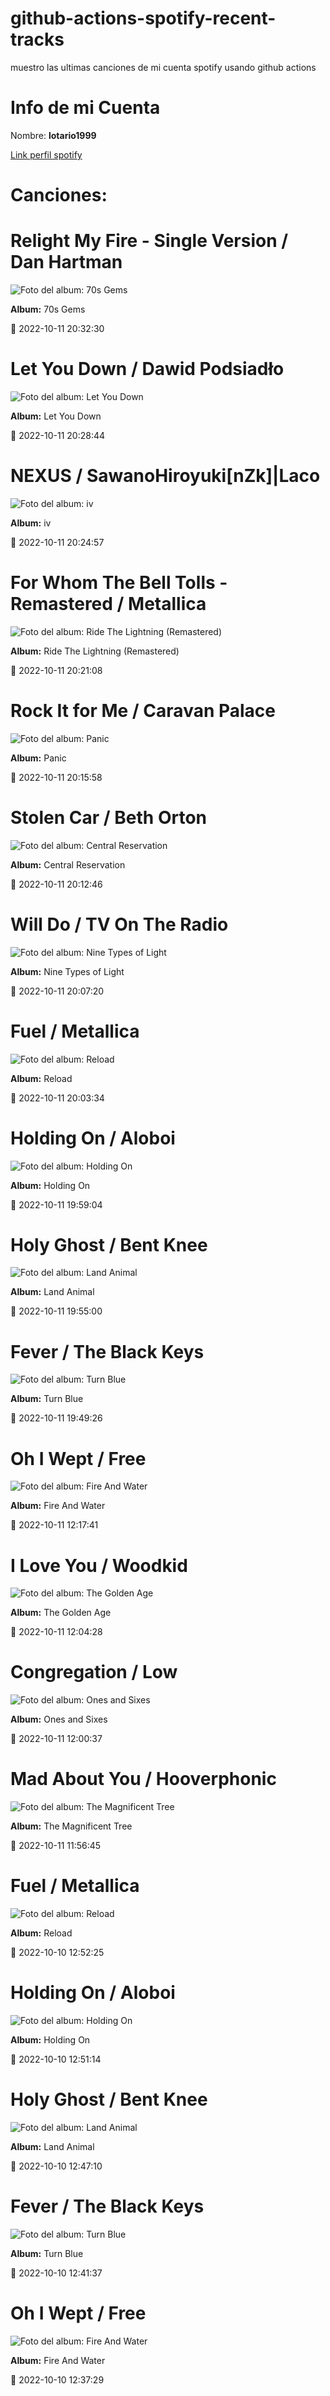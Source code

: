

# github-actions-spotify-recent-tracks        

muestro las ultimas canciones de mi cuenta spotify usando github actions

# Info de mi Cuenta
Nombre: **lotario1999**

[Link perfil spotify](https://open.spotify.com/user/lotario1999)

# Canciones:



# **Relight My Fire - Single Version** / Dan Hartman

![Foto del album: 70s Gems](https://i.scdn.co/image/ab67616d00001e029d6a490cb45234b1ed2463fc)

**Album:** 70s Gems

📅 2022-10-11 20:32:30


# **Let You Down** / Dawid Podsiadło

![Foto del album: Let You Down](https://i.scdn.co/image/ab67616d00001e02eabff83e8175f68e47cb18c8)

**Album:** Let You Down

📅 2022-10-11 20:28:44


# **NEXUS <PODv>** / SawanoHiroyuki[nZk]|Laco

![Foto del album: iv](https://i.scdn.co/image/ab67616d00001e0270e7363795cd4644087bd510)

**Album:** iv

📅 2022-10-11 20:24:57


# **For Whom The Bell Tolls - Remastered** / Metallica

![Foto del album: Ride The Lightning (Remastered)](https://i.scdn.co/image/ab67616d00001e029ad3e9959f48d513886b8933)

**Album:** Ride The Lightning (Remastered)

📅 2022-10-11 20:21:08


# **Rock It for Me** / Caravan Palace

![Foto del album: Panic](https://i.scdn.co/image/ab67616d00001e02d4189ca2964e92b5e5e545ed)

**Album:** Panic

📅 2022-10-11 20:15:58


# **Stolen Car** / Beth Orton

![Foto del album: Central Reservation](https://i.scdn.co/image/ab67616d00001e025d19063ba7b606373b107fed)

**Album:** Central Reservation

📅 2022-10-11 20:12:46


# **Will Do** / TV On The Radio

![Foto del album: Nine Types of Light](https://i.scdn.co/image/ab67616d00001e02236e058ccdf0522208cc8397)

**Album:** Nine Types of Light

📅 2022-10-11 20:07:20


# **Fuel** / Metallica

![Foto del album: Reload](https://i.scdn.co/image/ab67616d00001e0206cb74d39d123ebe1b3c6631)

**Album:** Reload

📅 2022-10-11 20:03:34


# **Holding On** / Aloboi

![Foto del album: Holding On](https://i.scdn.co/image/ab67616d00001e02b3d3513c75c8754729fc4a54)

**Album:** Holding On

📅 2022-10-11 19:59:04


# **Holy Ghost** / Bent Knee

![Foto del album: Land Animal](https://i.scdn.co/image/ab67616d00001e02b3e6b1494af0def99c9d80f0)

**Album:** Land Animal

📅 2022-10-11 19:55:00


# **Fever** / The Black Keys

![Foto del album: Turn Blue](https://i.scdn.co/image/ab67616d00001e021af8fb0d8859055d35d2290f)

**Album:** Turn Blue

📅 2022-10-11 19:49:26


# **Oh I Wept** / Free

![Foto del album: Fire And Water](https://i.scdn.co/image/ab67616d00001e02753c41c7fdc5e78ba017bbf5)

**Album:** Fire And Water

📅 2022-10-11 12:17:41


# **I Love You** / Woodkid

![Foto del album: The Golden Age](https://i.scdn.co/image/ab67616d00001e02216fa486e2c3e899cacfe6bf)

**Album:** The Golden Age

📅 2022-10-11 12:04:28


# **Congregation** / Low

![Foto del album: Ones and Sixes](https://i.scdn.co/image/ab67616d00001e02af105fb7defe734231228f27)

**Album:** Ones and Sixes

📅 2022-10-11 12:00:37


# **Mad About You** / Hooverphonic

![Foto del album: The Magnificent Tree](https://i.scdn.co/image/ab67616d00001e02adc391e06a1ecdc2cb4d193f)

**Album:** The Magnificent Tree

📅 2022-10-11 11:56:45


# **Fuel** / Metallica

![Foto del album: Reload](https://i.scdn.co/image/ab67616d00001e0206cb74d39d123ebe1b3c6631)

**Album:** Reload

📅 2022-10-10 12:52:25


# **Holding On** / Aloboi

![Foto del album: Holding On](https://i.scdn.co/image/ab67616d00001e02b3d3513c75c8754729fc4a54)

**Album:** Holding On

📅 2022-10-10 12:51:14


# **Holy Ghost** / Bent Knee

![Foto del album: Land Animal](https://i.scdn.co/image/ab67616d00001e02b3e6b1494af0def99c9d80f0)

**Album:** Land Animal

📅 2022-10-10 12:47:10


# **Fever** / The Black Keys

![Foto del album: Turn Blue](https://i.scdn.co/image/ab67616d00001e021af8fb0d8859055d35d2290f)

**Album:** Turn Blue

📅 2022-10-10 12:41:37


# **Oh I Wept** / Free

![Foto del album: Fire And Water](https://i.scdn.co/image/ab67616d00001e02753c41c7fdc5e78ba017bbf5)

**Album:** Fire And Water

📅 2022-10-10 12:37:29
